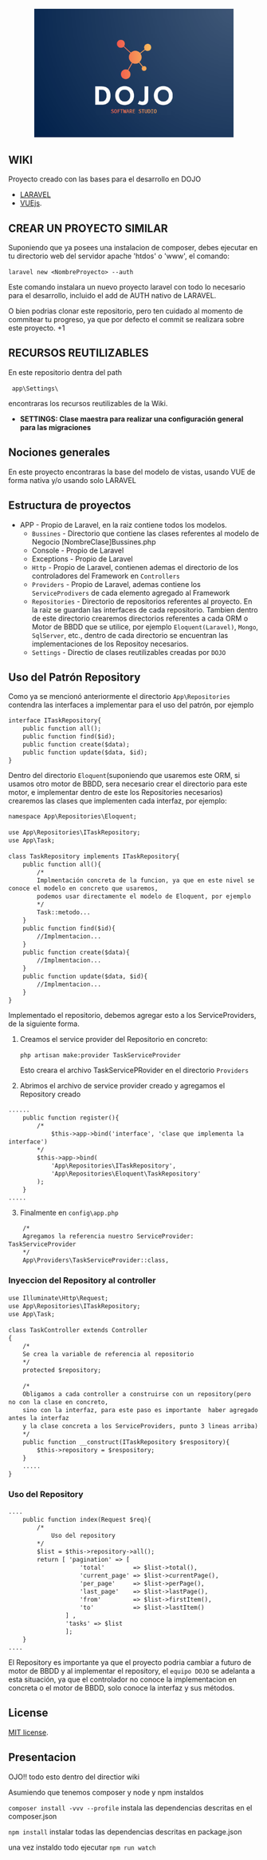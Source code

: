 <p align="center"><img src="./logo.png" width="400"></p>

## WIKI

Proyecto creado con las bases para el desarrollo en DOJO

- [LARAVEL](http://laravel.com)
- [VUEjs](https://vuejs.org).

## CREAR UN PROYECTO SIMILAR

Suponiendo que ya posees una instalacion de composer, debes ejecutar en tu directorio web del servidor apache 'htdos' o 'www', el comando:

``laravel new <NombreProyecto> --auth``


Este comando instalara un nuevo proyecto laravel con todo lo necesario para el desarrollo, incluido el add de AUTH nativo de LARAVEL.

O bien podrias clonar este repositorio, pero ten cuidado al momento de commitear tu progreso, ya que por defecto el commit se realizara sobre este proyecto. +1



## RECURSOS REUTILIZABLES

En este repositorio dentra del path

`` app\Settings\``

encontraras los recursos reutilizables de la Wiki.
- **SETTINGS: Clase maestra para realizar una configuración general para las migraciones**

## Nociones generales

En este proyecto encontraras la base del modelo de vistas, usando VUE de forma nativa y/o usando solo LARAVEL

## Estructura de proyectos
- APP - Propio de Laravel, en la raiz contiene todos los modelos.
  - `Bussines` - Directorio que contiene las clases referentes al modelo de Negocio [NombreClase]Bussines.php
  - Console - Propio de Laravel
  - Exceptions - Propio de Laravel
  - `Http` - Propio de Laravel, contienen ademas el directorio de los controladores del Framework en `Controllers`
  - `Providers` - Propio de Laravel, ademas contiene los `ServiceProdivers` de cada elemento agregado al Framework
  - `Repositories` - Directorio de repositorios referentes al proyecto. En la raiz se guardan las interfaces de cada repositorio. Tambien dentro de este directorio crearemos directorios referentes a cada ORM o Motor de BBDD que se utilice, por ejemplo `Eloquent(Laravel)`, `Mongo`, `SqlServer`, etc., dentro de cada directorio se encuentran las implementaciones de los Repositoy necesarios.
  - `Settings` - Directio de clases reutilizables creadas por `DOJO`

## Uso del Patrón Repository
Como ya se mencionó anteriormente el directorio `App\Repositories` contendra las interfaces a implementar para el uso del patrón, por ejemplo
```
interface ITaskRepository{
    public function all();
    public function find($id);
    public function create($data);
    public function update($data, $id);
}
```
Dentro del directorio `Eloquent`(suponiendo que usaremos este ORM, si usamos otro motor de BBDD, sera necesario crear el directorio para este motor, e implementar dentro de este los Repositories necesarios) crearemos las clases que implementen cada interfaz, por ejemplo:
```
namespace App\Repositories\Eloquent;

use App\Repositories\ITaskRepository;
use App\Task;

class TaskRepository implements ITaskRepository{
    public function all(){
        /*
        Implmentación concreta de la funcion, ya que en este nivel se conoce el modelo en concreto que usaremos,
        podemos usar directamente el modelo de Eloquent, por ejemplo
        */
        Task::metodo...
    }
    public function find($id){
        //Implmentacion...
    }
    public function create($data){
        //Implmentacion...
    }
    public function update($data, $id){
        //Implmentacion...
    }
}
```
Implementado el repositorio, debemos agregar esto a los ServiceProviders, de la siguiente forma.
1. Creamos el service provider del Repositorio en concreto:

    ``php artisan make:provider TaskServiceProvider``

    Esto creara el archivo TaskServicePRovider en el directorio `Providers`
2. Abrimos el archivo de service provider creado y agregamos el Repository creado
```
......
    public function register(){
        /*
            $this->app->bind('interface', 'clase que implementa la interface')
        */
        $this->app->bind(
            'App\Repositories\ITaskRepository',
            'App\Repositories\Eloquent\TaskRepository'
        );
    }
.....
```
3. Finalmente en `config\app.php`
```
    /*
    Agregamos la referencia nuestro ServiceProvider: TaskServiceProvider
    */
    App\Providers\TaskServiceProvider::class,
```

### Inyeccion del Repository al controller
```
use Illuminate\Http\Request;
use App\Repositories\ITaskRepository;
use App\Task;

class TaskController extends Controller
{
    /*
    Se crea la variable de referencia al repositorio
    */
    protected $repository;

    /*
    Obligamos a cada controller a construirse con un repository(pero no con la clase en concreto,
    sino con la interfaz, para este paso es importante  haber agregado antes la interfaz
    y la clase concreta a los ServiceProviders, punto 3 lineas arriba)
    */
    public function __construct(ITaskRepository $respository){
        $this->repository = $respository;
    }
    .....
}
```

### Uso del Repository
```
....
    public function index(Request $req){
        /*
            Uso del repository
        */
        $list = $this->repository->all();
        return [ 'pagination' => [
                    'total'        => $list->total(),
                    'current_page' => $list->currentPage(),
                    'per_page'     => $list->perPage(),
                    'last_page'    => $list->lastPage(),
                    'from'         => $list->firstItem(),
                    'to'           => $list->lastItem()
                ] ,
                'tasks' => $list
                ];
    }
....
```

El Repository es importante ya que el proyecto podria cambiar a futuro de motor de BBDD y al implementar el repository, el `equipo DOJO` se adelanta a esta situación, ya que el controlador no conoce la implementacion en concreta o el motor de BBDD, solo conoce la interfaz y sus métodos.




## License

[MIT license](https://opensource.org/licenses/MIT).



## Presentacion
OJO!! todo esto dentro del directior wiki

Asumiendo que tenemos composer y node y npm instaldos

``composer install -vvv --profile`` instala las dependencias descritas en el composer.json

``npm install`` instalar todas las dependencias descritas en package.json

una vez instaldo todo ejecutar ``npm run watch``




